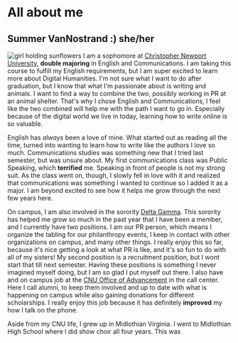 # All about me
## Summer VanNostrand :) she/her
![girl holding sunflowers](https://summerv1.github.io/summerv/images/sunflower.jpg)
I am a sophomore at [Christopher Newport University,](https://cnu.edu) **double majoring** in English and Communications. I am taking this course to fulfill my English requirements, but I am super excited to learn more about Digital Humanities. I'm not sure what I want to do after graduation, but I know that what I'm passionate about is writing and animals. I want to find a way to combine the two, possibly working in PR at an animal shelter. That's why I chose English and Communications, I feel like the two combined will help me with the path I want to go in. Especially because of the digital world we live in today, learning how to write online is so valuable. 

English has _always_ been a love of mine. What started out as reading all the time, turned into wanting to learn how to write like the authors I love so much. Communications studies was something new that I tried last semester, but was unsure about. My first communications class was Public Speaking, which **terrified** me. Speaking in front of people is not my strong suit. As the class went on, though, I slowly fell in love with it and realized that communications was something I wanted to continue so I added it as a major. I am beyond excited to see how it helps me grow through the next few years here. 

On campus, I am also involved in the sorority [Delta Gamma](https://deltagamma.org/). This sorority has helped me grow so much in the past year that I have been a member, and I currently have two positions. I am our PR person, which means I organize the tabling for our philanthropy events, I keep in contact with other organizations on campus, and many other things. I really enjoy this so far, because it's nice getting a look at what PR is like, and it's so fun to do with all of my sisters! My second position is a recruitment position, but I wont start that till next semester. Having these positions is something I never imagined myself doing, but I am so glad I put myself out there. I also have and on campus job at the [CNU Office of Advancement](https://giving.cnu.edu/s/1646/bp20/home.aspx?gid=2&pgid=2174) in the call center. Here I call alumni, to keep them involved and up to date with what is happening on campus while also gaining donations for different scholarships. I really enjoy this job because it has definitely **improved** my how I talk on the phone. 

Aside from my CNU life, I grew up in Midlothian Virginia. I went to Midlothian High School where I did show choir all four years. This was
